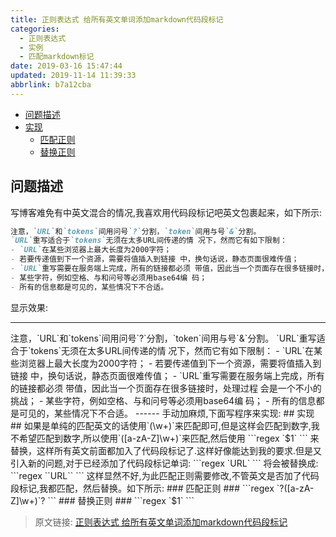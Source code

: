 ```yaml
---
title: 正则表达式 给所有英文单词添加markdown代码段标记
categories: 
  - 正则表达式
  - 实例
  - 匹配markdown标记
date: 2019-03-16 15:47:44
updated: 2019-11-14 11:39:33
abbrlink: b7a12cba
---
```

<div id='my_toc'>

- [问题描述](/blog/b7a12cba/#问题描述)
- [实现](/blog/b7a12cba/#实现)
    - [匹配正则](/blog/b7a12cba/#匹配正则)
    - [替换正则](/blog/b7a12cba/#替换正则)

</div>
<!--more-->
<script>if (navigator.platform.toLowerCase() == 'win32'){document.getElementById('my_toc').style.display = 'none';}</script>

<!--end-->
## 问题描述 ##
写博客难免有中英文混合的情况,我喜欢用代码段标记吧英文包裹起来，如下所示:
```markdown
注意，`URL`和`tokens`间用问号`?`分割，`token`间用与号`&`分割。
`URL`重写适合于`tokens`无须在太多URL间传递的情 况下，然而它有如下限制：
- `URL`在某些浏览器上最大长度为2000字符； 
- 若要传递值到下一个资源，需要将值插入到链接 中，换句话说，静态页面很难传值；
- `URL`重写需要在服务端上完成，所有的链接都必须 带值，因此当一个页面存在很多链接时，处理过程 会是一个不小的挑战； 
- 某些字符，例如空格、与和问号等必须用base64编 码；
- 所有的信息都是可见的，某些情况下不合适。
```
显示效果:
<hr>
注意，`URL`和`tokens`间用问号`?`分割，`token`间用与号`&`分割。
`URL`重写适合于`tokens`无须在太多URL间传递的情 况下，然而它有如下限制：
- `URL`在某些浏览器上最大长度为2000字符； 
- 若要传递值到下一个资源，需要将值插入到链接 中，换句话说，静态页面很难传值；
- `URL`重写需要在服务端上完成，所有的链接都必须 带值，因此当一个页面存在很多链接时，处理过程 会是一个不小的挑战； 
- 某些字符，例如空格、与和问号等必须用base64编 码；
- 所有的信息都是可见的，某些情况下不合适。
------
手动加麻烦,下面写程序来实现:
## 实现 ##
如果是单纯的匹配英文的话使用`(\w+)`来匹配即可,但是这样会匹配到数字,我不希望匹配到数字,所以使用`([a-zA-Z]\w+)`来匹配,然后使用
```regex
`$1`
```
来替换，这样所有英文前面都加入了代码段标记了.这样好像能达到我的要求.但是又引入新的问题,对于已经添加了代码段标记单词:
```regex
`URL`
```
将会被替换成:
```regex
``URL``
```
这样显然不好,为此匹配正则需要修改,不管英文是否加了代码段标记,我都匹配，然后替换。如下所示:
### 匹配正则 ###
```regex
`?([a-zA-Z]\w+)`?
```
### 替换正则 ###
```regex
`$1`
```

>原文链接: [正则表达式 给所有英文单词添加markdown代码段标记](https://lanlan2017.github.io/blog/b7a12cba/)
